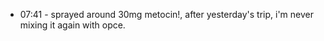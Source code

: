 * 07:41 - sprayed around 30mg metocin!, after yesterday's trip, i'm never mixing it again with opce.